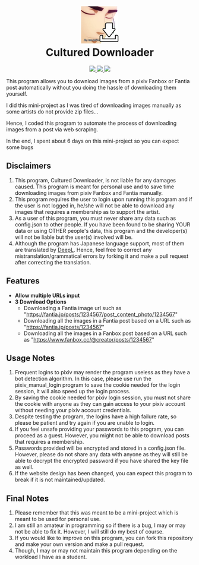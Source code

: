 <h1 align="center">
<img src="/res/cultured_downloader_logo.png" width="100px" height="100px" alt="Cultured Downloader Logo">
<br>
Cultured Downloader
</h1>

<div align="center">
    <a href="https://github.com/KJHJason/Cultured-Downloader/releases">
    <img src="https://img.shields.io/github/v/release/KJHJason/Cultured-Downloader?include_prereleases&label=Latest%20Release" />
  </a>
  <a href="https://github.com/KJHJason/Cultured-Downloader/issues">
    <img src="https://img.shields.io/github/issues/KJHJason/Cultured-Downloader" />
  </a>
  <a href="https://github.com/KJHJason/Cultured-Downloader/pulls">
    <img src="https://img.shields.io/github/issues-pr/KJHJason/Cultured-Downloader" />
  </a>
</div>

This program allows you to download images from a pixiv Fanbox or Fantia post automatically without you doing the hassle of downloading them yourself.

I did this mini-project as I was tired of downloading images manually as some artists do not provide zip files...

Hence, I coded this program to automate the process of downloading images from a post via web scraping.

In the end, I spent about 6 days on this mini-project so you can expect some bugs

## Disclaimers
1. This program, Cultured Downloader, is not liable for any damages caused. 
   This program is meant for personal use and to save time downloading images from pixiv Fanbox and Fantia manually.
2. This program requires the user to login upon running this program and if the user is not logged in, he/she will not be able to download any images that requires a membership as to support the artist.
3. As a user of this program, you must never share any data such as config.json to other people.
   If you have been found to be sharing YOUR data or using OTHER people's data, this program and the developer(s) will not be liable but the user(s) involved will be.
4. Although the program has Japanese language support, most of them are translated by [DeepL](https://www.deepl.com/translator). Hence, feel free to correct any mistranslation/grammatical errors by forking it and make a pull request after correcting the translation.

## Features
* **Allow multiple URLs input**
* **3 Download Options**
    * Downloading a Fantia image url such as "https://fantia.jp/posts/1234567/post_content_photo/1234567"
    * Downloading all the images in a Fantia post based on a URL such as "https://fantia.jp/posts/1234567"
    * Downloading all the images in a Fanbox post based on a URL such as "https://www.fanbox.cc/@creator/posts/1234567"

## Usage Notes
1. Frequent logins to pixiv may render the program useless as they have a bot detection algorithm. In this case, please use run the pixiv_manual_login program to save the cookie needed for the login session, it will also speed up the login process.
2. By saving the cookie needed for pixiv login session, you must not share the cookie with anyone as they can gain access to your pixiv account without needing your pixiv account credentials.
3. Despite testing the program, the logins have a high failure rate, so please be patient and try again if you are unable to login.
4. If you feel unsafe providing your passwords to this program, you can proceed as a guest. However, you might not be able to download posts that requires a membership.
5. Passwords provided will be encrypted and stored in a config.json file. However, please do not share any data with anyone as they will still be able to decrypt the encrypted password if you have shared the key file as well.
6. If the website design has been changed, you can expect this program to break if it is not maintained/updated.

## Final Notes
1. Please remember that this was meant to be a mini-project which is meant to be used for personal use.
2. I am still an amateur in programming so if there is a bug, I may or may not be able to fix it. However, I will still do my best of course.
3. If you would like to improve on this program, you can fork this repository and make your own version and make a pull request.
4. Though, I may or may not maintain this program depending on the workload I have as a student.